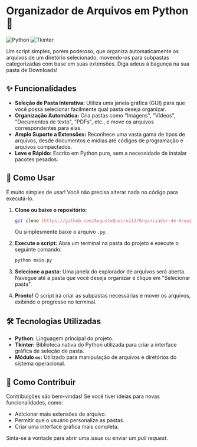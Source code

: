 # Organizador de Arquivos em Python 📂

![Python](https://img.shields.io/badge/Python-3776AB?style=for-the-badge&logo=python&logoColor=white)
![Tkinter](https://img.shields.io/badge/Tkinter-2C5E87?style=for-the-badge&logo=python&logoColor=white)

Um script simples, porém poderoso, que organiza automaticamente os arquivos de um diretório selecionado, movendo-os para subpastas categorizadas com base em suas extensões. Diga adeus à bagunça na sua pasta de Downloads!

## ✨ Funcionalidades

- **Seleção de Pasta Interativa:** Utiliza uma janela gráfica (GUI) para que você possa selecionar facilmente qual pasta deseja organizar.
- **Organização Automática:** Cria pastas como "Imagens", "Vídeos", "Documentos de texto", "PDFs", etc., e move os arquivos correspondentes para elas.
- **Amplo Suporte a Extensões:** Reconhece uma vasta gama de tipos de arquivos, desde documentos e mídias até códigos de programação e arquivos compactados.
- **Leve e Rápido:** Escrito em Python puro, sem a necessidade de instalar pacotes pesados.

## 🚀 Como Usar

É muito simples de usar! Você não precisa alterar nada no código para executá-lo.

1.  **Clone ou baixe o repositório:**
    ```bash
    git clone [https://github.com/AugustoQueiroz13/Organizador-de-Arquivos-em-Python.git](https://github.comAugustoQueiroz13/Organizador-de-Arquivos-em-Python.git)
    ```
    Ou simplesmente baixe o arquivo `.py`.

2.  **Execute o script:**
    Abra um terminal na pasta do projeto e execute o seguinte comando:
    ```bash
    python main.py
    ```

3.  **Selecione a pasta:**
    Uma janela do explorador de arquivos será aberta. Navegue até a pasta que você deseja organizar e clique em "Selecionar pasta".

4.  **Pronto!**
    O script irá criar as subpastas necessárias e mover os arquivos, exibindo o progresso no terminal.

## 🛠️ Tecnologias Utilizadas

-   **Python:** Linguagem principal do projeto.
-   **Tkinter:** Biblioteca nativa do Python utilizada para criar a interface gráfica de seleção de pasta.
-   **Módulo `os`:** Utilizado para manipulação de arquivos e diretórios do sistema operacional.

## 🤝 Como Contribuir

Contribuições são bem-vindas! Se você tiver ideias para novas funcionalidades, como:
- Adicionar mais extensões de arquivo.
- Permitir que o usuário personalize as pastas.
- Criar uma interface gráfica mais completa.

Sinta-se à vontade para abrir uma *issue* ou enviar um *pull request*.
